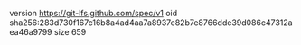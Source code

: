 version https://git-lfs.github.com/spec/v1
oid sha256:283d730f167c16b8a4ad4aa7a8937e82b7e8766dde39d086c47312aea46a9799
size 659
